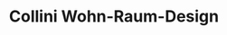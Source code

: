 ---
title: "Collini Wohn-Raum-Design"
url: /rankweil/collini-wohn-raum-design/
shop: Raumausstattung
---